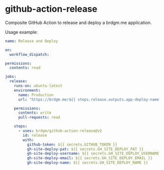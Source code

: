 github-action-release
======

Composite GitHub Action to release and deploy a brdgm.me application.

Usage example:

```yaml
name: Release and Deploy

on:
  workflow_dispatch:

permissions:
  contents: read

jobs:
  release:
    runs-on: ubuntu-latest
    environment:
      name: Production
      url: "https://brdgm.me/${{ steps.release.outputs.app-deploy-name }}"

    permissions:
      contents: write
      pull-requests: read

    steps:
      - uses: brdgm/github-action-release@v2
        id: release
        with:
          github-token: ${{ secrets.GITHUB_TOKEN }}
          gh-site-deploy-pat: ${{ secrets.GH_SITE_DEPLOY_PAT }}
          gh-site-deploy-username: ${{ secrets.GH_SITE_DEPLOY_USERNAME }}
          gh-site-deploy-email: ${{ secrets.GH_SITE_DEPLOY_EMAIL }}
          gh-site-deploy-name: ${{ secrets.GH_SITE_DEPLOY_NAME }}
```
